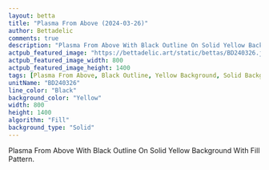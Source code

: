 ```yaml
---
layout: betta
title: "Plasma From Above (2024-03-26)"
author: Bettadelic
comments: true
description: "Plasma From Above With Black Outline On Solid Yellow Background With Fill Pattern."
actpub_featured_image: "https://bettadelic.art/static/bettas/BD240326.jpg"
actpub_featured_image_width: 800
actpub_featured_image_height: 1400
tags: [Plasma From Above, Black Outline, Yellow Background, Solid Background Pattern, Fill Pattern, March 2024]
unitName: "BD240326"
line_color: "Black"
background_color: "Yellow"
width: 800
height: 1400
algorithm: "Fill"
background_type: "Solid"
---
```


Plasma From Above With Black Outline On Solid Yellow Background With Fill Pattern.
